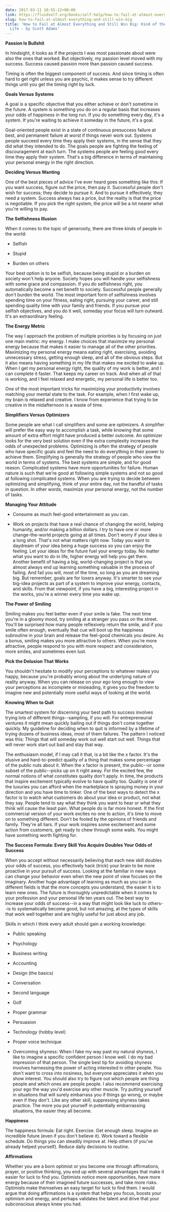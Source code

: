 ```yaml
---
date: 2017-03-11 10:55:12+00:00
link: https://fluidself.org/books/self-help/how-to-fail-at-almost-everything-and-still-win-big
slug: how-to-fail-at-almost-everything-and-still-win-big
title: 'How to Fail at Almost Everything and Still Win Big: Kind of the Story of My
  Life - by Scott Adams'
---
```


**Passion Is Bullshit**

In hindsight, it looks as if the projects I was most passionate about were also the ones that worked. But objectively, my passion level moved with my success. Success caused passion more than passion caused success.

Timing is often the biggest component of success. And since timing is often hard to get right unless you are psychic, it makes sense to try different things until you get the timing right by luck.

**Goals Versus Systems**

A goal is a specific objective that you either achieve or don't sometime in the future. A system is something you do on a regular basis that increases your odds of happiness in the long run. If you do something every day, it's a system. If you're waiting to achieve it someday in the future, it's a goal.

Goal-oriented people exist in a state of continuous presuccess failure at best, and permanent failure at worst if things never work out. Systems people succeed every time they apply their systems, in the sense that they did what they intended to do. The goals people are fighting the feeling of discouragement at each turn. The systems people are feeling good every time they apply their system. That's a big difference in terms of maintaining your personal energy in the right direction.

**Deciding Versus Wanting**

One of the best pieces of advice I've ever heard goes something like this: If you want success, figure out the price, then pay it. Successful people don't wish for success; they decide to pursue it. And to pursue it effectively, they need a system. Success always has a price, but the reality is that the price is negotiable. If you pick the right system, the price will be a lot nearer what you're willing to pay.

**The Selfishness Illusion**

When it comes to the topic of generosity, there are three kinds of people in the world:

- Selfish

- Stupid

- Burden on others

Your best option is to be selfish, because being stupid or a burden on society won't help anyone. Society hopes you will handle your selfishness with some grace and compassion. If you do selfishness right, you automatically become a net benefit to society. Successful people generally don't burden the world. The most important form of selfishness involves spending time on your fitness, eating right, pursuing your career, and still spending quality time with your family and friends. If you pursue your selfish objectives, and you do it well, someday your focus will turn outward. It's an extraordinary feeling.

**The Energy Metric**

The way I approach the problem of multiple priorities is by focusing on just one main metric: my energy. I make choices that maximize my personal energy because that makes it easier to manage all of the other priorities. Maximizing my personal energy means eating right, exercising, avoiding unnecessary stress, getting enough sleep, and all of the obvious steps. But it also means having something in my life that makes me excited to wake up. When I get my personal energy right, the quality of my work is better, and I can complete it faster. That keeps my career on track. And when all of that is working, and I feel relaxed and energetic, my personal life is better too.

One of the most important tricks for maximizing your productivity involves matching your mental state to the task. For example, when I first wake up, my brain is relaxed and creative. I know from experience that trying to be creative in the midafternoon is a waste of time.

**Simplifiers Versus Optimizers**

Some people are what I call simplifiers and some are optimizers. A simplifier will prefer the easy way to accomplish a task, while knowing that some amount of extra effort might have produced a better outcome. An optimizer looks for the very best solution even if the extra complexity increases the odds of unexpected problems. Optimizing is often the strategy of people who have specific goals and feel the need to do everything in their power to achieve them. Simplifying is generally the strategy of people who view the world in terms of systems. The best systems are simple, and for good reason. Complicated systems have more opportunities for failure. Human nature is such that we're good at following simple systems and not so good at following complicated systems. When you are trying to decide between optimizing and simplifying, think of your entire day, not the handful of tasks in question. In other words, maximize your personal energy, not the number of tasks.

**Managing Your Attitude**

- Consume as much feel-good entertainment as you can.

- Work on projects that have a real chance of changing the world, helping humanity, and/or making a billion dollars. I try to have one or more change-the-world projects going at all times. Don't worry if your idea is a long shot. That's not what matters right now. Today you want to daydream of your idea being a huge success so you can enjoy the feeling. Let your ideas for the future fuel your energy today. No matter what you want to do in life, higher energy will help you get there. Another benefit of having a big, world-changing project is that you almost always end up learning something valuable in the process of failing. And fail you will, most of the time, so long as you are dreaming big. But remember, goals are for losers anyway. It's smarter to see your big-idea projects as part of a system to improve your energy, contacts, and skills. From that viewpoint, if you have a big, interesting project in the works, you're a winner every time you wake up.

**The Power of Smiling**

Smiling makes you feel better even if your smile is fake. The next time you're in a gloomy mood, try smiling at a stranger you pass on the street. You'll be surprised how many people reflexively return the smile, and if you smile often enough, eventually that cue will boot up the happiness subroutine in your brain and release the feel-good chemicals you desire. As a bonus, smiling makes you more attractive to others. When you're more attractive, people respond to you with more respect and consideration, more smiles, and sometimes even lust.

**Pick the Delusion That Works**

You shouldn't hesitate to modify your perceptions to whatever makes you happy, because you're probably wrong about the underlying nature of reality anyway. When you can release on your ego long enough to view your perceptions as incomplete or misleading, it gives you the freedom to imagine new and potentially more useful ways of looking at the world.

**Knowing When to Quit**

The smartest system for discerning your best path to success involves trying lots of different things--sampling, if you will. For entrepreneurial ventures it might mean quickly bailing out if things don't come together quickly. My guideline for deciding when to quit is informed by a lifetime of trying dozens of business ideas, most of them failures. The pattern I noticed was this: Things that will someday work out well start out well. Things that will never work start out bad and stay that way.

The enthusiasm model, if I may call it that, is a bit like the x factor. It's the elusive and hard-to-predict quality of a thing that makes some percentage of the public nuts about it. When the x factor is present, the public--or some subset of the public--picks up on it right away. For the excited few, the normal notions of what constitutes quality don't apply. In time, the products that inspire excitement typically evolve to have quality too. Quality is one of the luxuries you can afford when the marketplace is spraying money in your direction and you have time to tinker. One of the best ways to detect the x factor is to watch what customers do about your idea or product, not what they say. People tend to say what they think you want to hear or what they think will cause the least pain. What people do is far more honest. If the first commercial version of your work excites no one to action, it's time to move on to something different. Don't be fooled by the opinions of friends and family. They're all liars. If your work inspires some excitement and some action from customers, get ready to chew through some walls. You might have something worth fighting for.

**The Success Formula: Every Skill You Acquire Doubles Your Odds of Success**

When you accept without necessarily believing that each new skill doubles your odds of success, you effectively hack (trick) your brain to be more proactive in your pursuit of success. Looking at the familiar in new ways can change your behavior even when the new point of view focuses on the imaginary. Another huge advantage of learning as much as you can in different fields is that the more concepts you understand, the easier it is to learn new ones. The future is thoroughly unpredictable when it comes to your profession and your personal life ten years out. The best way to increase your odds of success--in a way that might look like luck to others--is to systematically become good, but not amazing, at the types of skills that work well together and are highly useful for just about any job.

Skills in which I think every adult should gain a working knowledge:

- Public speaking

- Psychology

- Business writing

- Accounting

- Design (the basics)

- Conversation

- Second language

- Golf

- Proper grammar

- Persuasion

- Technology (hobby level)

- Proper voice technique

- Overcoming shyness: When I fake my way past my natural shyness, I like to imagine a specific confident person I know well. I do my bad impression of that person. The single best tip for avoiding shyness involves harnessing the power of acting interested in other people. You don't want to cross into nosiness, but everyone appreciates it when you show interest. You should also try to figure out which people are thing people and which ones are people people. I also recommend exercising your ego the way you'd exercise any other muscle. Try putting yourself in situations that will surely embarrass you if things go wrong, or maybe even if they don't. Like any other skill, suppressing shyness takes practice. The more you put yourself in potentially embarrassing situations, the easier they all become.

**Happiness**

The happiness formula: Eat right. Exercise. Get enough sleep. Imagine an incredible future (even if you don't believe it). Work toward a flexible schedule. Do things you can steadily improve at. Help others (if you've already helped yourself). Reduce daily decisions to routine.

**Affirmations**

Whether you are a born optimist or you become one through affirmations, prayer, or positive thinking, you end up with several advantages that make it easier for luck to find you. Optimists notice more opportunities, have more energy because of their imagined future successes, and take more risks. Optimists make themselves an easy target for luck to find them. I would argue that doing affirmations is a system that helps you focus, boosts your optimism and energy, and perhaps validates the talent and drive that your subconscious always knew you had.
